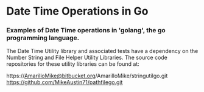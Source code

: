 # Date Time Operations in Go
### Examples of Date Time operations in 'golang', the go programming language.

The Date Time Utility library and associated tests have a dependency on 
the Number String and File Helper Utility Libraries. The source code repositories
for these utility libraries can be found at:

https://AmarilloMike@bitbucket.org/AmarilloMike/stringutilgo.git
https://github.com/MikeAustin71/pathfilego.git
